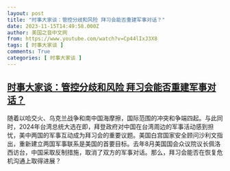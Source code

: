 ```yaml
---
layout: post
title: "时事大家谈：管控分歧和风险 拜习会能否重建军事对话？"
date: 2023-11-15T14:49:58.000Z
author: 美国之音中文网
from: https://www.youtube.com/watch?v=Cp44lIxJ3X8
tags: [ 时事大家谈 ]
comments: True
categories: [ 时事大家谈 ]
---
```

<!--1700059798000-->
[时事大家谈：管控分歧和风险 拜习会能否重建军事对话？](https://www.youtube.com/watch?v=Cp44lIxJ3X8)
------

<div>
随着以哈交火、乌克兰战争和南中国海摩擦，国际范围的冲突和争端四起。与此同时，2024年台湾总统大选在即，拜登政府对中国在台湾周边的军事活动感到担忧，美中两国的军事互动成为拜习会的重要议题。美国白宫国家安全顾问沙利文指出，重新建立两国军事联系是美国的首要目标。去年8月美国国会众议院议长佩洛西访台，中国采取反制措施，取消了双方的军事对话。那么，拜习会能否在恢复危机沟通上取得进展？
</div>

